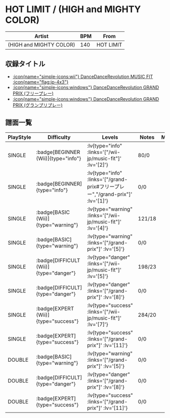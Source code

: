 # HOT LIMIT / (HIGH and MIGHTY COLOR)

|Artist|BPM|From|
|------|---|----|
|(HIGH and MIGHTY COLOR)|140|HOT LIMIT|

## 収録タイトル

- [ :icon{name="simple-icons:wii"} DanceDanceRevolution MUSIC FIT :icon{name="flag:jp-4x3"} ](/wii-jp/music-fit)
- [ :icon{name="simple-icons:windows"} DanceDanceRevolution GRAND PRIX (フリープレー)](/grand-prix#フリープレー)
- [ :icon{name="simple-icons:windows"} DanceDanceRevolution GRAND PRIX (グランプリプレー)](/grand-prix)

## 譜面一覧

|PlayStyle|Difficulty|Levels|Notes|Movie|
|---------|----------|------|-----|-----|
|SINGLE| :badge[BEGINNER (Wii)]{type="info"} | :lv{type="info" :links='["/wii-jp/music-fit"]' :lv='[2]'} |80/0||
|SINGLE| :badge[BEGINNER]{type="info"} | :lv{type="info" :links='["/grand-prix#フリープレー","/grand-prix"]' :lv='[1]'} |0/0||
|SINGLE| :badge[BASIC (Wii)]{type="warning"} | :lv{type="warning" :links='["/wii-jp/music-fit"]' :lv='[4]'} |121/18||
|SINGLE| :badge[BASIC]{type="warning"} | :lv{type="warning" :links='["/grand-prix"]' :lv='[5]'} |0/0||
|SINGLE| :badge[DIFFICULT (Wii)]{type="danger"} | :lv{type="danger" :links='["/wii-jp/music-fit"]' :lv='[5]'} |198/23||
|SINGLE| :badge[DIFFICULT]{type="danger"} | :lv{type="danger" :links='["/grand-prix"]' :lv='[8]'} |0/0||
|SINGLE| :badge[EXPERT (Wii)]{type="success"} | :lv{type="success" :links='["/wii-jp/music-fit"]' :lv='[7]'} |284/20||
|SINGLE| :badge[EXPERT]{type="success"} | :lv{type="success" :links='["/grand-prix"]' :lv='[11]'} |0/0||
|DOUBLE| :badge[BASIC]{type="warning"} | :lv{type="warning" :links='["/grand-prix"]' :lv='[5]'} |0/0||
|DOUBLE| :badge[DIFFICULT]{type="danger"} | :lv{type="danger" :links='["/grand-prix"]' :lv='[8]'} |0/0||
|DOUBLE| :badge[EXPERT]{type="success"} | :lv{type="success" :links='["/grand-prix"]' :lv='[11]'} |0/0||
